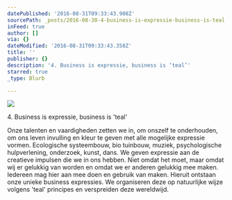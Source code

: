 ```yaml
---
datePublished: '2016-08-31T09:33:43.908Z'
sourcePath: _posts/2016-08-30-4-business-is-expressie-business-is-teal.md
inFeed: true
author: []
via: {}
dateModified: '2016-08-31T09:33:43.358Z'
title: ''
publisher: {}
description: '4. Business is expressie, business is ‘teal’'
starred: true
_type: Blurb

---
```

![](https://imgflo.herokuapp.com/graph/2b2431f8e7ba7b0/4c4284a83c3ee84ed93c8c6dfbbe3615/croprotate.jpg?cropheight=2229&cropwidth=3453&degrees=0&input=https%3A%2F%2Fthe-grid-user-content.s3-us-west-2.amazonaws.com%2F75b53d62-d2fa-4ab4-b786-75b5daa73bb8.jpg&x=0&y=0)

4\. Business is expressie, business is 'teal'

Onze talenten en vaardigheden zetten we in, om onszelf te onderhouden, om ons leven invulling en kleur te geven met alle mogelijke expressie vormen. Ecologische systeembouw, bio tuinbouw, muziek, psychologische hulpverlening, onderzoek, kunst, dans. We geven expressie aan de creatieve impulsen die we in ons hebben. Niet omdat het moet, maar omdat wij er gelukkig van worden en omdat we er anderen gelukkig mee maken. Iedereen mag hier aan mee doen en gebruik van maken. Hieruit ontstaan onze unieke business expressies. We organiseren deze op natuurlijke wijze volgens 'teal' principes en verspreiden deze wereldwijd.